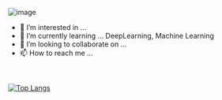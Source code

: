 ![image](https://user-images.githubusercontent.com/48243487/147347014-d25771eb-95ed-4cd0-81d0-bbaeb1d7c949.png)
- 👀 I’m interested in ...
- 🌱 I’m currently learning ... DeepLearning, Machine Learning
- 💞️ I’m looking to collaborate on ...
- 📫 How to reach me ...

<!---
superbunny38/superbunny38 is a ✨ special ✨ repository because its `README.md` (this file) appears on your GitHub profile.
You can click the Preview link to take a look at your changes.
--->




<br><br>
[![Top Langs](https://github-readme-stats.vercel.app/api/top-langs/?username=superbunny38&layout=compact)](https://github.com/anuraghazra/github-readme-stats)
